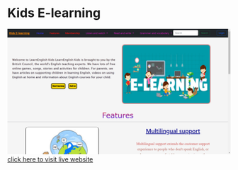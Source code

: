 # Kids E-learning
![Live Preview](assets/Screenshot%20(161).png)
[click here to visit live website](https://kids-e-learning-website.onrender.com)